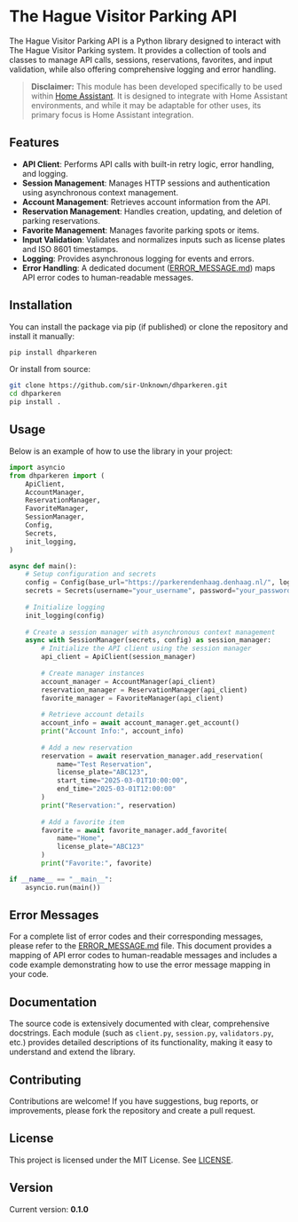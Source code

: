 
# The Hague Visitor Parking API

The Hague Visitor Parking API is a Python library designed to interact with The Hague Visitor Parking system. It provides a collection of tools and classes to manage API calls, sessions, reservations, favorites, and input validation, while also offering comprehensive logging and error handling.

> **Disclaimer:** This module has been developed specifically to be used within [Home Assistant](https://www.home-assistant.io/). It is designed to integrate with Home Assistant environments, and while it may be adaptable for other uses, its primary focus is Home Assistant integration.

## Features

- **API Client**: Performs API calls with built-in retry logic, error handling, and logging.
- **Session Management**: Manages HTTP sessions and authentication using asynchronous context management.
- **Account Management**: Retrieves account information from the API.
- **Reservation Management**: Handles creation, updating, and deletion of parking reservations.
- **Favorite Management**: Manages favorite parking spots or items.
- **Input Validation**: Validates and normalizes inputs such as license plates and ISO 8601 timestamps.
- **Logging**: Provides asynchronous logging for events and errors.
- **Error Handling**: A dedicated document ([ERROR_MESSAGE.md](ERROR_MESSAGE.md)) maps API error codes to human-readable messages.

## Installation

You can install the package via pip (if published) or clone the repository and install it manually:

```bash
pip install dhparkeren
```

Or install from source:

```bash
git clone https://github.com/sir-Unknown/dhparkeren.git
cd dhparkeren
pip install .
```

## Usage

Below is an example of how to use the library in your project:

```python
import asyncio
from dhparkeren import (
    ApiClient,
    AccountManager,
    ReservationManager,
    FavoriteManager,
    SessionManager,
    Config,
    Secrets,
    init_logging,
)

async def main():
    # Setup configuration and secrets
    config = Config(base_url="https://parkerendenhaag.denhaag.nl/", log_level="DEBUG")
    secrets = Secrets(username="your_username", password="your_password")
    
    # Initialize logging
    init_logging(config)
    
    # Create a session manager with asynchronous context management
    async with SessionManager(secrets, config) as session_manager:
        # Initialize the API client using the session manager
        api_client = ApiClient(session_manager)
        
        # Create manager instances
        account_manager = AccountManager(api_client)
        reservation_manager = ReservationManager(api_client)
        favorite_manager = FavoriteManager(api_client)
        
        # Retrieve account details
        account_info = await account_manager.get_account()
        print("Account Info:", account_info)
        
        # Add a new reservation
        reservation = await reservation_manager.add_reservation(
            name="Test Reservation",
            license_plate="ABC123",
            start_time="2025-03-01T10:00:00",
            end_time="2025-03-01T12:00:00"
        )
        print("Reservation:", reservation)
        
        # Add a favorite item
        favorite = await favorite_manager.add_favorite(
            name="Home",
            license_plate="ABC123"
        )
        print("Favorite:", favorite)

if __name__ == "__main__":
    asyncio.run(main())
```

## Error Messages

For a complete list of error codes and their corresponding messages, please refer to the [ERROR_MESSAGE.md](ERROR_MESSAGE.md) file. This document provides a mapping of API error codes to human-readable messages and includes a code example demonstrating how to use the error message mapping in your code.

## Documentation

The source code is extensively documented with clear, comprehensive docstrings. Each module (such as `client.py`, `session.py`, `validators.py`, etc.) provides detailed descriptions of its functionality, making it easy to understand and extend the library.

## Contributing

Contributions are welcome! If you have suggestions, bug reports, or improvements, please fork the repository and create a pull request.

## License

This project is licensed under the MIT License. See [LICENSE](LICENSE).

## Version

Current version: **0.1.0**
